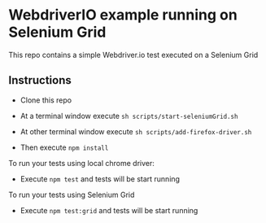 # WebdriverIO example running on Selenium Grid

This repo contains a simple Webdriver.io test executed on a Selenium Grid

## Instructions
- Clone this repo
- At a terminal window execute `sh scripts/start-seleniumGrid.sh`
- At other terminal window execute `sh scripts/add-firefox-driver.sh`

- Then execute `npm install`

To run your tests using local chrome driver:
- Execute `npm test` and tests will be start running

To run your tests using Selenium Grid
- Execute `npm test:grid` and tests will be start running

